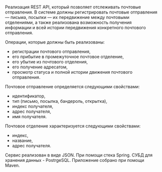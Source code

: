 Реализация REST API, который позволяет отслеживать почтовые отправления.
В системе должны регистрировать почтовые отправления — письма, посылки — их передвижение между почтовыми отделениями, 
а также реализована возможность получения информации и всей истории передвижения конкретного почтового отправления.

Операции, которые должны быть реализованы:
- регистрации почтового отправления,
- его прибытие в промежуточное почтовое отделение,
- его убытие из почтового отделения,
- его получение адресатом,
- просмотр статуса и полной истории движения почтового отправления.

Почтовое отправление определяется следующими свойствами:
- идентификатор,
- тип (письмо, посылка, бандероль, открытка),
- индекс получателя,
- адрес получателя,
- имя получателя.

Почтовое отделение характеризуется следующими свойствами:
- индекс,
- название,
- адрес получателя.

Сервис реализован в виде JSON. При помощи стека Spring. СУБД для хранения данных - PostrgeSQL. Приложение собрано при помощи Maven.
